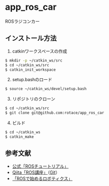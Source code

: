 # app_ros_car
ROSラジコンカー

## インストール方法
1. catkinワークスペースの作成
``` bash
$ mkdir -p ~/catkin_ws/src
$ cd ~/catkin_ws/src
$ catkin_init_workspace
```

2. setup.bashのロード
``` bash
$ source ~/catkin_ws/devel/setup.bash
```

3. リポジトリのクローン
``` bash
$ cd ~/catkin_ws/src
$ git clone git@github.com:rotace/app_ros_car
```

4. ビルド
``` bash
$ cd ~/catkin_ws
$ catkin_make
```

## 参考文献
* [公式「ROSチュートリアル」](http://wiki.ros.org/ja/ROS/Tutorials)
* [Qiita「ROS講座」](https://qiita.com/srs/items/5f44440afea0eb616b4a)（[Git](https://github.com/project-srs/ros_lecture)）
* [「ROSで始めるロボティクス」](http://bril-tech.blogspot.com/2016/10/ros1-robot-operating-system.html)